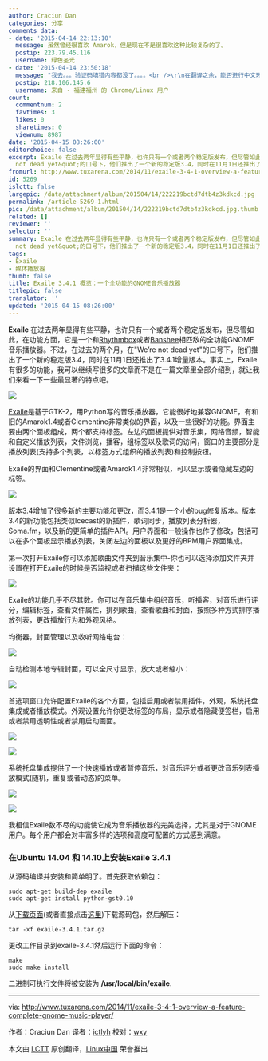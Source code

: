 ```yaml
---
author: Craciun Dan
categories: 分享
comments_data:
- date: '2015-04-14 22:13:10'
  message: 虽然曾经很喜欢 Amarok，但是现在不是很喜欢这种比较复杂的了。
  postip: 223.79.45.116
  username: 绿色圣光
- date: '2015-04-14 23:50:18'
  message: "我去。。。验证码填错内容都没了。。。。<br />\r\n在翻译之余，能否进行中文环境测试，毕竟中文环境和英文环境还是有区别的，英文使用者肯定不会考虑中文乱码问题之类的东西吧。"
  postip: 218.106.145.6
  username: 来自 - 福建福州 的 Chrome/Linux 用户
count:
  commentnum: 2
  favtimes: 3
  likes: 0
  sharetimes: 0
  viewnum: 8987
date: '2015-04-15 08:26:00'
editorchoice: false
excerpt: Exaile 在过去两年显得有些平静，也许只有一个或者两个稳定版发布，但尽管如此，在功能方面，它是一个和Rhythmbox或者Banshee相匹敌的全功能GNOME音乐播放器。不过，在过去的两个月，在&quot;Were
  not dead yet&quot;的口号下，他们推出了一个新的稳定版3.4，同时在11月1日还推出了3.4.1增量版本。事实上，Exaile有很多的功能，我可以继续写很多的文章而不是在一篇文章里全部介绍到，就让我们来看一下一些最显著的特点吧。  Exaile是基于GTK-2，用Python写的音乐播放器，它能很好地兼容GNOME，有和旧的Amarok1.4或者Clementine非常类似的界面，以及
fromurl: http://www.tuxarena.com/2014/11/exaile-3-4-1-overview-a-feature-complete-gnome-music-player/
id: 5269
islctt: false
largepic: /data/attachment/album/201504/14/222219bctd7dtb4z3kdkcd.jpg
permalink: /article-5269-1.html
pic: /data/attachment/album/201504/14/222219bctd7dtb4z3kdkcd.jpg.thumb.jpg
related: []
reviewer: ''
selector: ''
summary: Exaile 在过去两年显得有些平静，也许只有一个或者两个稳定版发布，但尽管如此，在功能方面，它是一个和Rhythmbox或者Banshee相匹敌的全功能GNOME音乐播放器。不过，在过去的两个月，在&quot;Were
  not dead yet&quot;的口号下，他们推出了一个新的稳定版3.4，同时在11月1日还推出了3.4.1增量版本。事实上，Exaile有很多的功能，我可以继续写很多的文章而不是在一篇文章里全部介绍到，就让我们来看一下一些最显著的特点吧。  Exaile是基于GTK-2，用Python写的音乐播放器，它能很好地兼容GNOME，有和旧的Amarok1.4或者Clementine非常类似的界面，以及
tags:
- Exaile
- 媒体播放器
thumb: false
title: Exaile 3.4.1 概览：一个全功能的GNOME音乐播放器
titlepic: false
translator: ''
updated: '2015-04-15 08:26:00'
---
```


**Exaile** 在过去两年显得有些平静，也许只有一个或者两个稳定版发布，但尽管如此，在功能方面，它是一个和[Rhythmbox](https://wiki.gnome.org/Apps/Rhythmbox)或者[Banshee](http://banshee.fm/)相匹敌的全功能GNOME音乐播放器。不过，在过去的两个月，在"We’re not dead yet"的口号下，他们推出了一个新的稳定版3.4，同时在11月1日还推出了3.4.1增量版本。事实上，Exaile有很多的功能，我可以继续写很多的文章而不是在一篇文章里全部介绍到，就让我们来看一下一些最显著的特点吧。


![](/data/attachment/album/201504/14/222219bctd7dtb4z3kdkcd.jpg)


[Exaile](http://www.exaile.org/)是基于GTK-2，用Python写的音乐播放器，它能很好地兼容GNOME，有和旧的Amarok1.4或者Clementine非常类似的界面，以及一些很好的功能。界面主要由两个面板组成，两个都支持标签。左边的面板提供对音乐集，网络音频，智能和自定义播放列表，文件浏览，播客，组标签以及歌词的访问，窗口的主要部分是播放列表(支持多个列表，以标签方式组织的播放列表)和控制按钮。


Exaile的界面和Clementine或者Amarok1.4非常相似，可以显示或者隐藏左边的标签。


![](/data/attachment/album/201504/14/222223k6aaqzpqfrqgq8r6.jpg)


版本3.4增加了很多新的主要功能和更改，而3.4.1是一个小的bug修复版本。版本3.4的新功能包括类似Icecast的新插件，歌词同步，播放列表分析器，Soma.fm，以及新的更简单的插件API。用户界面和一般操作也作了修改，包括可以在多个面板显示播放列表，关闭左边的面板以及更好的BPM用户界面集成。


第一次打开Exaile你可以添加歌曲文件夹到音乐集中-你也可以选择添加文件夹并设置在打开Exaile的时候是否监视或者扫描这些文件夹：


![](/data/attachment/album/201504/14/222226f3he1h30h24ds8hn.jpg)


Exaile的功能几乎不尽其数。你可以在音乐集中组织音乐，听播客，对音乐进行评分，编辑标签，查看文件属性，排列歌曲，查看歌曲和封面，按照多种方式排序播放列表，更改播放行为和外观风格。


均衡器，封面管理以及收听网络电台：


![](/data/attachment/album/201504/14/222234b9fzk256eske7eme.jpg)


自动检测本地专辑封面，可以全尺寸显示，放大或者缩小：


![](/data/attachment/album/201504/14/222241apbaifbjk77jmjza.jpg)


首选项窗口允许配置Exaile的各个方面，包括启用或者禁用插件，外观，系统托盘集成或者播放模式。外观设置允许你更改标签的布局，显示或者隐藏便签栏，启用或者禁用透明性或者禁用启动画面。


![](/data/attachment/album/201504/14/222243zr8x8xxrye7o5a8u.jpg)


![](/data/attachment/album/201504/14/222245ae6ed6v00ne3ilzn.jpg)


系统托盘集成提供了一个快速播放或者暂停音乐，对音乐评分或者更改音乐列表播放模式(随机，重复或者动态)的菜单。


![](/data/attachment/album/201504/14/222247dfb54cqx7x35qzze.jpg)


![](/data/attachment/album/201504/14/222247dfb54cqx7x35qzze.jpg)


我相信Exaile数不尽的功能使它成为音乐播放器的完美选择，尤其是对于GNOME用户。每个用户都会对丰富多样的选项和高度可配置的方式感到满意。


### 在Ubuntu 14.04 和 14.10上安装Exaile 3.4.1


从源码编译并安装和简单明了。首先获取依赖包：



```
sudo apt-get build-dep exaile
sudo apt-get install python-gst0.10 

```

从[下载页面](http://www.exaile.org/download/)(或者直接点击[这里](https://github.com/exaile-dev/exaile/archive/3.4.1.tar.gz))下载源码包，然后解压：



```
tar -xf exaile-3.4.1.tar.gz

```

更改工作目录到exaile-3.4.1然后运行下面的命令：



```
make
sudo make install

```

二进制可执行文件将被安装为 **/usr/local/bin/exaile**.




---


via: <http://www.tuxarena.com/2014/11/exaile-3-4-1-overview-a-feature-complete-gnome-music-player/>


作者：Craciun Dan 译者：[ictlyh](https://github.com/ictlyh) 校对：[wxy](https://github.com/wxy)


本文由 [LCTT](https://github.com/LCTT/TranslateProject) 原创翻译，[Linux中国](http://linux.cn/) 荣誉推出